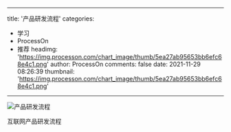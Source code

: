 
---
title: '产品研发流程'
categories: 
 - 学习
 - ProcessOn
 - 推荐
headimg: 'https://img.processon.com/chart_image/thumb/5ea27ab95653bb6efc68e4c1.png'
author: ProcessOn
comments: false
date: 2021-11-29 08:26:39
thumbnail: 'https://img.processon.com/chart_image/thumb/5ea27ab95653bb6efc68e4c1.png'
---

<div>   
<img class="thumb" alt="产品研发流程" src="https://img.processon.com/chart_image/thumb/5ea27ab95653bb6efc68e4c1.png" referrerpolicy="no-referrer">
<p>互联网产品研发流程</p>  
</div>
            